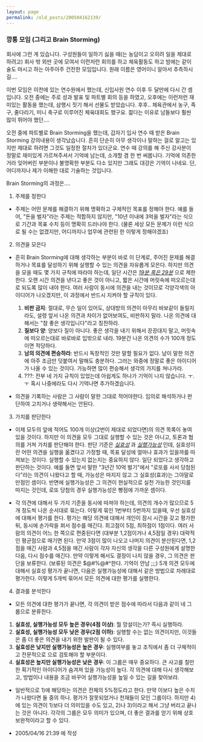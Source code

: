 ```yaml
---
layout: page
permalink: /old_posts/200504162139/
---
```


### 깡통 모임 (그리고 Brain Storming)


회사에 그런 게 있습니다.
구성원들이 일하기 싫을 때(는 농담이고 오히려 일을 제대로 하려고) 회사 밖 외딴 곳에 모여서 이런저런 회의를 하고 체육활동도 하고 밤에는 같이 술도 마시고 하는 아주아주 건전한 모임입니다.
원래 이름은 영어이니 알아서 추측하시길....


이번 모임은 이천에 있는 연수원에서 했는데, 신입사원 연수 이후 두 달만에 다시 간 셈입니다.
오전 중에는 주로 성과 발표 및 파트별 회의 등을 하였고,
오후에는 이런저런 재미있는 활동을 했는데, 삼행시 짓기 해서 선물도 받았습니다. 후후..
체육관에서 농구, 족구, 줄다리기, 미니 축구로 이루어진 체육대회도 했구요.
젊다는 이유로 남들보다 훨씬 많이 뛰어야 했던....


오전 중에 파트별로 Brain Storming을 했는데, 갑자기 입사 연수 때 받은 Brain Storming 강의내용이 생각났습니다.
흔히 단순히 아무 생각이나 말하는 걸로 알고는 있지만 제대로 하려면 그것도 일정한 절차가 있더군요.
연수 때 강의를 해 주신 강사분이 정말로 재미있게 가르쳐주셔서 기억에 남는데, 소개할 겸 한 번 써봅니다. 기억에 의존한 거라 잊어버린 부분이나 불명확한 부분도 다소 있지만 그래도 대강은 기억이 나네요. 단, 어디까지나 제가 이해한 대로 기술하는 것입니다. 







<a name="84945_1"></a>Brain Storming의 과정은....


1. 주제를 정한다
 - 주제는 어떤 문제를 해결하기 위해 명확하고 구체적인 목표를 정해야 한다. 예를 들어, "돈을 벌자"라는 주제는 적합하지 않지만, "10년 이내에 3억을 벌자"라는 식으로 기간과 목표 수치 등이 명확히 드러나야 한다. (물론 세상 모든 문제가 이런 식으로 될 수는 없겠지만, 어디까지나 업무에 관련된 한 이렇게 정해야겠죠)

2. 의견을 모은다
 - 흔히 Brain Storming에 대해 생각하는 부분이 바로 이 단계로, 주어진 문제를 해결하거나 목표를 달성하기 위해 실행할 수 있는 의견을 자유롭게 모은다. 하지만 의견을 모을 때도 몇 가지 규칙에 따라야 하는데, 일단 시간은 <i><u>19분 혹은 29분</u></i> 으로 제한한다. 오랜 시간 의견을 낸다고 좋은 것이 아니고, 짧은 시간에 머릿속에 떠오르는대로 되도록 많이 내야 한다. 여러 사람이 동시에 의견을 내는 것이므로 각양각색의 아이디어가 나오겠지만, 이 과정에서 반드시 지켜야 할 규칙이 있다.

   1) <b>비판 금지</b>: 절대로, 무슨 일이 있어도, 상대방의 의견이 아무리 바보같이 들릴지라도, 설령 앞서 나온 의견과 차이가 없어보여도, 비판하지 말라. 나온 의견에 대해서는 "참 좋은 생각입니다"라고 칭찬하라.
   2) <b>질보다 양</b>: 양보다 질이 아니다. 좋은 생각을 내기 위해서 끙끙대지 말고, 머릿속에 떠오르는대로 바로바로 입밖으로 내라. 19분간 나온 의견의 수가 100개 정도이면 적당하다.
   3) <b>남의 의견에 편승하라</b>: 반드시 독창적인 것만 말할 필요가 없다. 남이 말한 의견에 아주 조금만 덧붙여서 말해도 충분하다. 그러는 와중에 정말로 좋은 아이디어가 나올 수 있는 것이다. 가능하면 많이 편승해서 생각의 가지를 쳐나가라.
   4) ???: 전부 네 가지 규칙이 있었는데 아쉽게도 하나가 기억이 나지 않습니다. ㅜ.ㅜ
             혹시 나중에라도 다시 기억나면 추가하겠습니다.

 - 의견을 기록하는 사람은 그 사람이 말한 그대로 적어야한다. 임의로 해석하거나 판단하여 고치거나 생략해서는 안된다.

3. 가치를 판단한다
 - 이제 모두의 앞에 적어도 100개 이상(2번이 제대로 되었다면)의 의견 목록이 놓여있을 것이다. 하지만 이 의견을 모두 그대로 실행할 수 있는 것은 아니고, 토론과 협의를 거쳐 가치를 판단해야 한다. 판단 기준은 <u><i>실효성</i></u> 과 <u><i>실행가능성</i></u> 인데, 실효성이란 어떤 의견을 실행을 옮겼다고 가정할 때, 목표 달성에 얼마나 효과가 있을까를 따져보는 것이다. 실행할 수 있는지 없는지는 중요하지 않다. 일단 되었다고 생각하고 판단하는 것이다. 예를 들면 앞서 말한 "3년간 10억 벌기"에서 "로또를 사서 당첨된다"라는 의견이 나왔다고 할 때, 가능성은 따지지 않고 그 실효성(효과)는 그야말로 만점인 셈이다. 반면에 실행가능성은 그 의견이 현실적으로 실천 가능한 것인지를 따지는 것인데, 로또 당첨의 경우 실행가능성은 빵점에 가까운 셈이다.

 - 각 의견에 대해서 두 가지 기준을 동시에 따져야 하는데, 의견의 개수가 많으므로 5개 정도씩 나온 순서대로 묶는다. 이렇게 묶인 1번부터 5번까지 있을때, 우선 실효성에 대해서 평가를 한다. 평가는 해당 의견에 대해서 개인이 잠시 시간을 갖고 평가한 뒤, 동시에 손가락을 펴서 점수를 매긴다. 최고점이 5점, 최하점이 1점이다. 여러 사람의 의견이 어느 한 쪽으로 편중된다면 (대부분 1,2점이거나 4,5점일 경우) 대략적인 평균점으로 매기면 된다. 만약 3점이 많이 나오고 나머지 의견이 분산된다면, 1,2점을 매긴 사람과 4,5점을 매긴 사람이 각자 자신의 생각을 다른 구성원에게 설명한 다음, 다시 점수를 매긴다. 만약 이렇게 해서도 결정이 나지 않을 경우, 그 의견은 판단을 보류한다. (보류된 의견은 $@#%@#^한다. 기억이 안남 ;;;) 5개 의견 모두에 대해서 실효성 평가가 끝나면, 다음은 실행가능성에 대해서 같은 방법으로 차례대로 평가한다. 이렇게 5개씩 묶어서 모든 의견에 대한 평가를 실행한다.

4. 결과를 분석한다
 - 모든 의견에 대한 평가가 끝나면, 각 의견이 받은 점수에 따라서 다음과 같이 네 그룹으로 분류한다.

  1) <b>실효성, 실행가능성 모두 높은 경우(4점 이상)</b>: 뭘 망설이는가? 즉시 실행하라.
  2) <b>실효성, 실행가능성 모두 낮은 경우(2점 이하)</b>: 실행할 수는 없는 의견이지만, 이것들은 좀 더 좋은 의견을 내기 위한 발판이 될 수 있다.
  3) <b>실효성은 낮지만 실행가능성은 높은 경우</b>: 실행여부를 놓고 조직에서 좀 더 구체적이고 전문적으로 으로 검토해야 할 부분이다.
  4) <b>실효성은 높지만 실행가능성은 낮은 경우</b>: 이 그룹은 매우 중요하다. 큰 사고를 칠만한 획기적인 아이디어가 숨겨져 있을 가능성이 높다. 각 의견에 대해 다시 생각해보고, 방법이나 내용을 조금 바꾸어 실행가능성을 높일 수 있는 길을 찾아보라.

 - 일반적으로 1)에 해당하는 의견은 전체의 5%정도라고 한다. 만약 이보다 높은 수치가 나왔다면 둘 중의 하나. 평가가 잘못되었거나 천재들이 모인 그룹이다. 하지만 4)에 있는 의견이 1)보다 더 의미있을 수도 있고, 2)나 3)이라고 해서 그냥 버리고 끝나는 것은 아니다. 각각의 그룹은 모두 의미가 있으며, 더 좋은 결과를 얻기 위해 상호보완적이라고 할 수 있다.







- 2005/04/16 21:39 에 작성